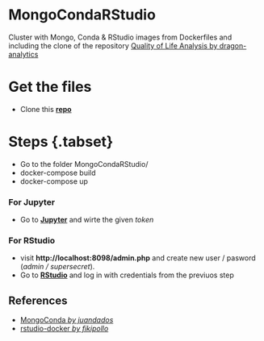 MongoCondaRStudio
================
Cluster with Mongo, Conda &amp; RStudio images from Dockerfiles and including the clone of the repository [Quality of Life Analysis by dragon-analytics](https://github.com/dragon-analytics/quality-of-life-analysis)

Get the files
===========
- Clone this [**repo**](https://github.com/adfmb/MongoCondaRStudio.git)

# Steps {.tabset}
- Go to the folder MongoCondaRStudio/
- docker-compose build
- docker-compose up

### For Jupyter
- Go to [**Jupyter**](http://localhost:8888/) and wirte the given *token*

### For RStudio
- visit **http://localhost:8098/admin.php** and create new user / pasword (*admin / supersecret*).
- Go to [**RStudio**](http://localhost:8099) and log in with credentials from the previuos step


## References
- [MongoConda *by juandados*](https://github.com/juandados/MongoConda/tree/0299548ce045d6b52f50d4e07997ee585040add6)
- [rstudio-docker *by fikipollo*](https://github.com/fikipollo/rstudio-docker)
